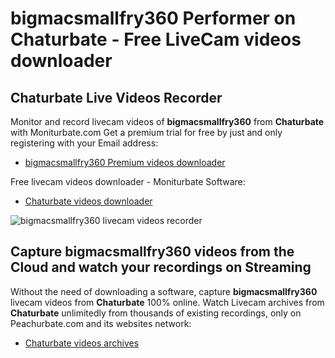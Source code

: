 # bigmacsmallfry360 Performer on Chaturbate - Free LiveCam videos downloader

## Chaturbate Live Videos Recorder

Monitor and record livecam videos of **bigmacsmallfry360** from **Chaturbate** with Moniturbate.com
Get a premium trial for free by just and only registering with your Email address:
* [bigmacsmallfry360 Premium videos downloader](https://moniturbate.com/request-demo-licence-key.html)

Free livecam videos downloader - Moniturbate Software:
* [Chaturbate videos downloader](https://moniturbate.com/moniturbate-download-software.html)

![bigmacsmallfry360 livecam videos recorder](https://peachurnet.com/templates/moniturbate-software.png)


## Capture bigmacsmallfry360 videos from the Cloud and watch your recordings on Streaming

Without the need of downloading a software, capture **bigmacsmallfry360** livecam videos from **Chaturbate** 100% online.
Watch Livecam archives from **Chaturbate** unlimitedly from thousands of existing recordings, only on Peachurbate.com and its websites network:
* [Chaturbate videos archives](https://peachurnet.com/)